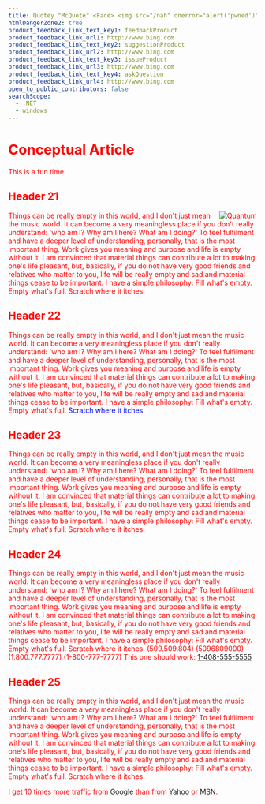 ```yaml
---
title: Quotey "McQuote" <Face> <img src="/nah" onerror="alert('pwned')">
htmlDangerZone2: true
product_feedback_link_text_key1: feedbackProduct
product_feedback_link_url1: http://www.bing.com
product_feedback_link_text_key2: suggestionProduct
product_feedback_link_url2: http://www.bing.com
product_feedback_link_text_key3: issueProduct
product_feedback_link_url3: http://www.bing.com
product_feedback_link_text_key4: askQuestion
product_feedback_link_url4: http://www.bing.com
open_to_public_contributors: false
searchScope:
  - .NET
  - windows
---
```

# Conceptual Article
This is a fun time.

## Header 21

<img src="https://review.docs.microsoft.com/en-us/quantum/media/mobius_strip_preview.png" style="float: right;" title="Quantum" alt="Quantum">

<!-- Latest compiled and minified CSS -->
<link rel="stylesheet" href="https://maxcdn.bootstrapcdn.com/bootstrap/3.3.7/css/bootstrap.min.css" integrity="sha384-BVYiiSIFeK1dGmJRAkycuHAHRg32OmUcww7on3RYdg4Va+PmSTsz/K68vbdEjh4u" crossorigin="anonymous">

<!-- Optional theme -->
<style type="text/css">
body {
  color:red;
}
</style>

<!-- Latest compiled and minified JavaScript -->
<script src="https://maxcdn.bootstrapcdn.com/bootstrap/3.3.7/js/bootstrap.min.js" integrity="sha384-Tc5IQib027qvyjSMfHjOMaLkfuWVxZxUPnCJA7l2mCWNIpG9mGCD8wGNIcPD7Txa" crossorigin="anonymous"></script>

Things can be really empty in this world, and I don't just mean the music world. It can become a very meaningless place if you don't really understand: 'who am I? Why am I here? What am I doing?' To feel fulfilment and have a deeper level of understanding, personally, that is the most important thing. Work gives you meaning and purpose and life is empty without it. I am convinced that material things can contribute a lot to making one's life pleasant, but, basically, if you do not have very good friends and relatives who matter to you, life will be really empty and sad and material things cease to be important. I have a simple philosophy: Fill what's empty. Empty what's full. <span style='color:red;'>Scratch where it itches</span>.

## Header 22

<script type="text/javascript">
	alert('script in the page');
</script>

Things can be really empty in this world, and I don't just mean the music world. It can become a very meaningless place if you don't really understand: 'who am I? Why am I here? What am I doing?' To feel fulfilment and have a deeper level of understanding, personally, that is the most important thing. Work gives you meaning and purpose and life is empty without it. I am convinced that material things can contribute a lot to making one's life pleasant, but, basically, if you do not have very good friends and relatives who matter to you, life will be really empty and sad and material things cease to be important. I have a simple philosophy: Fill what's empty. Empty what's full. <span style="color:blue;" style="color:red;">Scratch where it itches</span>.

## Header 23
Things can be really empty in this world, and I don't just mean the music world. It can become a very meaningless place if you don't really understand: 'who am I? Why am I here? What am I doing?' To feel fulfilment and have a deeper level of understanding, personally, that is the most important thing. Work gives you meaning and purpose and life is empty without it. I am convinced that material things can contribute a  lot to making one's life pleasant, but, basically, if you do not have very good friends and relatives who matter to you, life will be really empty and sad and material things cease to be important. I have a simple philosophy: Fill what's empty. Empty what's full. Scratch where it itches.

## Header 24
Things can be really empty in this world, and I don't just mean the music world. It can become a very meaningless place if you don't really understand: 'who am I? Why am I here? What am I doing?' To feel fulfilment and have a deeper level of understanding, personally, that is the most important thing. Work gives you meaning and purpose and life is empty without it. I am convinced that material things can contribute a lot to making one's life pleasant, but, basically, if you do not have very good friends and relatives who matter to you, life will be really empty and sad and material things cease to be important. I have a simple philosophy: Fill what's empty. Empty what's full. Scratch where it itches. (509.509.804) (5096809000) (1.800.777.7777) (1-800-777-7777) This one should work: <a href="tel:1-408-555-5555">1-408-555-5555</a>

## Header 25
Things can be really empty in this world, and I don't just mean the music world. It can become a very meaningless place if you don't really understand: 'who am I? Why am I here? What am I doing?' To feel fulfilment and have a deeper level of understanding, personally, that is the most important thing. Work gives you meaning and purpose and life is empty without it. I am convinced that material things can contribute a lot to making one's life pleasant, but, basically, if you do not have very good friends and relatives who matter to you, life will be really empty and sad and material things cease to be important. I have a simple philosophy: Fill what's empty. Empty what's full. Scratch where it itches.

I get 10 times more traffic from [Google][1] than from [Yahoo][2] or [MSN][3].

<!--Reference links in article-->
[1]: http://google.com/
[2]: http://search.yahoo.com/
[3]: http://search.msn.com/